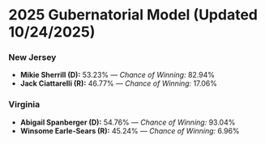 # 2025 Gubernatorial Model (Updated 10/24/2025)

### New Jersey

* **Mikie Sherrill (D):** 53.23% — *Chance of Winning:* 82.94%
* **Jack Ciattarelli (R):** 46.77% — *Chance of Winning:* 17.06%

### Virginia

* **Abigail Spanberger (D):** 54.76% — *Chance of Winning:* 93.04%
* **Winsome Earle-Sears (R):** 45.24% — *Chance of Winning:* 6.96%
